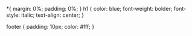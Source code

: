 *{
    margin: 0%;
    padding: 0%;
}
h1 {
    color: blue;
    font-weight: bolder;
    font-style: italic;
    text-align: center;
}

footer {
    padding: 10px;
    color: #fff;
}
